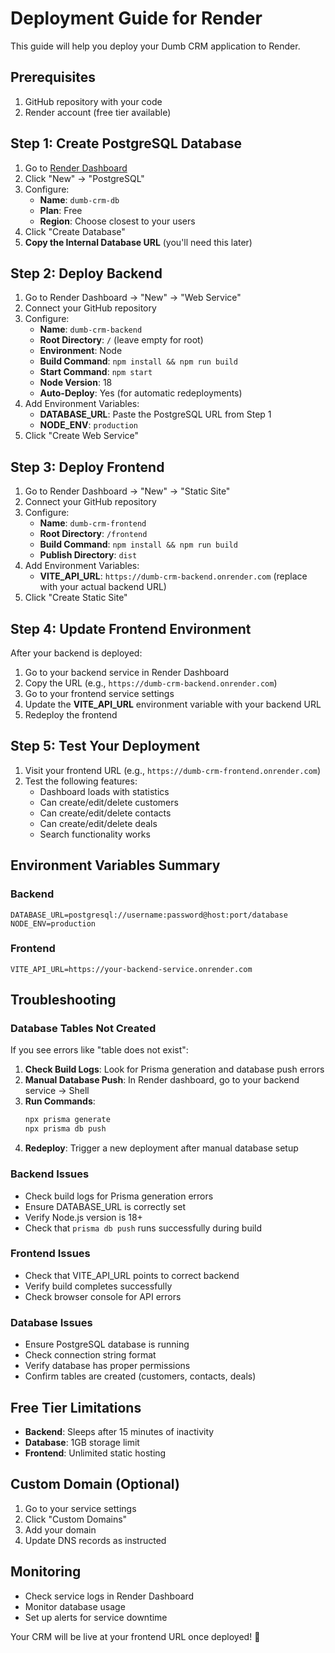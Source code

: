 # Deployment Guide for Render

This guide will help you deploy your Dumb CRM application to Render.

## Prerequisites

1. GitHub repository with your code
2. Render account (free tier available)

## Step 1: Create PostgreSQL Database

1. Go to [Render Dashboard](https://dashboard.render.com)
2. Click "New" → "PostgreSQL"
3. Configure:
   - **Name**: `dumb-crm-db`
   - **Plan**: Free
   - **Region**: Choose closest to your users
4. Click "Create Database"
5. **Copy the Internal Database URL** (you'll need this later)

## Step 2: Deploy Backend

1. Go to Render Dashboard → "New" → "Web Service"
2. Connect your GitHub repository
3. Configure:
   - **Name**: `dumb-crm-backend`
   - **Root Directory**: `/` (leave empty for root)
   - **Environment**: Node
   - **Build Command**: `npm install && npm run build`
   - **Start Command**: `npm start`
   - **Node Version**: 18
   - **Auto-Deploy**: Yes (for automatic redeployments)
4. Add Environment Variables:
   - **DATABASE_URL**: Paste the PostgreSQL URL from Step 1
   - **NODE_ENV**: `production`
5. Click "Create Web Service"

## Step 3: Deploy Frontend

1. Go to Render Dashboard → "New" → "Static Site"
2. Connect your GitHub repository
3. Configure:
   - **Name**: `dumb-crm-frontend`
   - **Root Directory**: `/frontend`
   - **Build Command**: `npm install && npm run build`
   - **Publish Directory**: `dist`
4. Add Environment Variables:
   - **VITE_API_URL**: `https://dumb-crm-backend.onrender.com` (replace with your actual backend URL)
5. Click "Create Static Site"

## Step 4: Update Frontend Environment

After your backend is deployed:

1. Go to your backend service in Render Dashboard
2. Copy the URL (e.g., `https://dumb-crm-backend.onrender.com`)
3. Go to your frontend service settings
4. Update the **VITE_API_URL** environment variable with your backend URL
5. Redeploy the frontend

## Step 5: Test Your Deployment

1. Visit your frontend URL (e.g., `https://dumb-crm-frontend.onrender.com`)
2. Test the following features:
   - Dashboard loads with statistics
   - Can create/edit/delete customers
   - Can create/edit/delete contacts
   - Can create/edit/delete deals
   - Search functionality works

## Environment Variables Summary

### Backend
```
DATABASE_URL=postgresql://username:password@host:port/database
NODE_ENV=production
```

### Frontend
```
VITE_API_URL=https://your-backend-service.onrender.com
```

## Troubleshooting

### Database Tables Not Created
If you see errors like "table does not exist":
1. **Check Build Logs**: Look for Prisma generation and database push errors
2. **Manual Database Push**: In Render dashboard, go to your backend service → Shell
3. **Run Commands**:
   ```bash
   npx prisma generate
   npx prisma db push
   ```
4. **Redeploy**: Trigger a new deployment after manual database setup

### Backend Issues
- Check build logs for Prisma generation errors
- Ensure DATABASE_URL is correctly set
- Verify Node.js version is 18+
- Check that `prisma db push` runs successfully during build

### Frontend Issues
- Check that VITE_API_URL points to correct backend
- Verify build completes successfully
- Check browser console for API errors

### Database Issues
- Ensure PostgreSQL database is running
- Check connection string format
- Verify database has proper permissions
- Confirm tables are created (customers, contacts, deals)

## Free Tier Limitations

- **Backend**: Sleeps after 15 minutes of inactivity
- **Database**: 1GB storage limit
- **Frontend**: Unlimited static hosting

## Custom Domain (Optional)

1. Go to your service settings
2. Click "Custom Domains"
3. Add your domain
4. Update DNS records as instructed

## Monitoring

- Check service logs in Render Dashboard
- Monitor database usage
- Set up alerts for service downtime

Your CRM will be live at your frontend URL once deployed! 🚀
